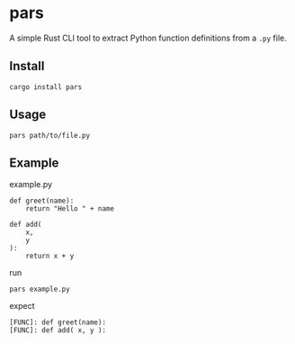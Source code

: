 # pars

A simple Rust CLI tool to extract Python function definitions from a `.py` file.

## Install

```cargo install pars```

## Usage
```pars path/to/file.py```

## Example 

example.py
```
def greet(name):
    return "Hello " + name

def add(
    x,
    y
):
    return x + y
```
run

```
pars example.py
```

expect
```
[FUNC]: def greet(name):
[FUNC]: def add( x, y ):
```
